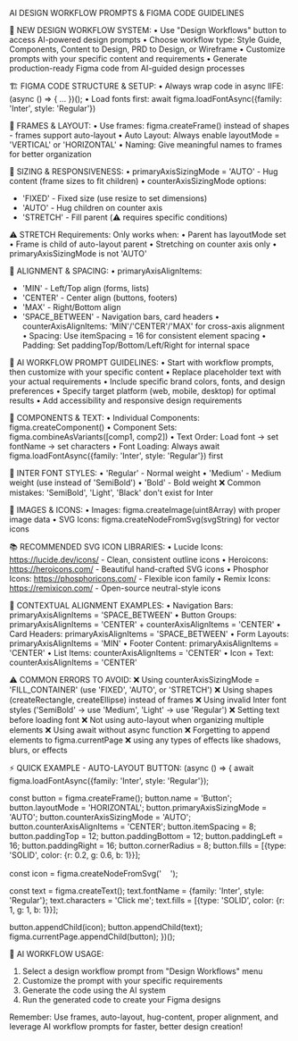 AI DESIGN WORKFLOW PROMPTS & FIGMA CODE GUIDELINES

🎯 NEW DESIGN WORKFLOW SYSTEM:
• Use "Design Workflows" button to access AI-powered design prompts
• Choose workflow type: Style Guide, Components, Content to Design, PRD to Design, or Wireframe
• Customize prompts with your specific content and requirements
• Generate production-ready Figma code from AI-guided design processes

🏗️ FIGMA CODE STRUCTURE & SETUP:
• Always wrap code in async IIFE: (async () => { ... })();
• Load fonts first: await figma.loadFontAsync({family: 'Inter', style: 'Regular'})

📐 FRAMES & LAYOUT:
• Use frames: figma.createFrame() instead of shapes - frames support auto-layout
• Auto Layout: Always enable layoutMode = 'VERTICAL' or 'HORIZONTAL'
• Naming: Give meaningful names to frames for better organization

📏 SIZING & RESPONSIVENESS:
• primaryAxisSizingMode = 'AUTO' - Hug content (frame sizes to fit children)
• counterAxisSizingMode options:
  - 'FIXED' - Fixed size (use resize to set dimensions)
  - 'AUTO' - Hug children on counter axis
  - 'STRETCH' - Fill parent (⚠️ requires specific conditions)

⚠️ STRETCH Requirements: Only works when:
• Parent has layoutMode set
• Frame is child of auto-layout parent
• Stretching on counter axis only
• primaryAxisSizingMode is not 'AUTO'

🎯 ALIGNMENT & SPACING:
• primaryAxisAlignItems:
  - 'MIN' - Left/Top align (forms, lists)
  - 'CENTER' - Center align (buttons, footers)
  - 'MAX' - Right/Bottom align
  - 'SPACE_BETWEEN' - Navigation bars, card headers
• counterAxisAlignItems: 'MIN'/'CENTER'/'MAX' for cross-axis alignment
• Spacing: Use itemSpacing = 16 for consistent element spacing
• Padding: Set paddingTop/Bottom/Left/Right for internal space

🚀 AI WORKFLOW PROMPT GUIDELINES:
• Start with workflow prompts, then customize with your specific content
• Replace placeholder text with your actual requirements
• Include specific brand colors, fonts, and design preferences
• Specify target platform (web, mobile, desktop) for optimal results
• Add accessibility and responsive design requirements

🧩 COMPONENTS & TEXT:
• Individual Components: figma.createComponent()
• Component Sets: figma.combineAsVariants([comp1, comp2])
• Text Order: Load font → set fontName → set characters
• Font Loading: Always await figma.loadFontAsync({family: 'Inter', style: 'Regular'}) first

📝 INTER FONT STYLES:
• 'Regular' - Normal weight
• 'Medium' - Medium weight (use instead of 'SemiBold')
• 'Bold' - Bold weight
❌ Common mistakes: 'SemiBold', 'Light', 'Black' don't exist for Inter

🎨 IMAGES & ICONS:
• Images: figma.createImage(uint8Array) with proper image data
• SVG Icons: figma.createNodeFromSvg(svgString) for vector icons

📚 RECOMMENDED SVG ICON LIBRARIES:
• Lucide Icons: https://lucide.dev/icons/ - Clean, consistent outline icons
• Heroicons: https://heroicons.com/ - Beautiful hand-crafted SVG icons
• Phosphor Icons: https://phosphoricons.com/ - Flexible icon family
• Remix Icons: https://remixicon.com/ - Open-source neutral-style icons

🎯 CONTEXTUAL ALIGNMENT EXAMPLES:
• Navigation Bars: primaryAxisAlignItems = 'SPACE_BETWEEN'
• Button Groups: primaryAxisAlignItems = 'CENTER' + counterAxisAlignItems = 'CENTER'
• Card Headers: primaryAxisAlignItems = 'SPACE_BETWEEN'
• Form Layouts: primaryAxisAlignItems = 'MIN'
• Footer Content: primaryAxisAlignItems = 'CENTER'
• List Items: counterAxisAlignItems = 'CENTER'
• Icon + Text: counterAxisAlignItems = 'CENTER'

⚠️ COMMON ERRORS TO AVOID:
❌ Using counterAxisSizingMode = 'FILL_CONTAINER' (use 'FIXED', 'AUTO', or 'STRETCH')
❌ Using shapes (createRectangle, createEllipse) instead of frames
❌ Using invalid Inter font styles ('SemiBold' → use 'Medium', 'Light' → use 'Regular')
❌ Setting text before loading font
❌ Not using auto-layout when organizing multiple elements
❌ Using await without async function
❌ Forgetting to append elements to figma.currentPage
❌ using any types of effects like shadows, blurs, or effects

⚡ QUICK EXAMPLE - AUTO-LAYOUT BUTTON:
(async () => { 
  await figma.loadFontAsync({family: 'Inter', style: 'Regular'}); 
  
  const button = figma.createFrame(); 
  button.name = 'Button'; 
  button.layoutMode = 'HORIZONTAL';
  button.primaryAxisSizingMode = 'AUTO';
  button.counterAxisSizingMode = 'AUTO';
  button.counterAxisAlignItems = 'CENTER';
  button.itemSpacing = 8;
  button.paddingTop = 12; button.paddingBottom = 12;
  button.paddingLeft = 16; button.paddingRight = 16;
  button.cornerRadius = 8;
  button.fills = [{type: 'SOLID', color: {r: 0.2, g: 0.6, b: 1}}];
  
  const icon = figma.createNodeFromSvg('<svg width="16" height="16" viewBox="0 0 24 24" fill="none" stroke="white" stroke-width="2"><path d="M5 12l5 5L20 7"/></svg>');
  
  const text = figma.createText();
  text.fontName = {family: 'Inter', style: 'Regular'};
  text.characters = 'Click me';
  text.fills = [{type: 'SOLID', color: {r: 1, g: 1, b: 1}}];
  
  button.appendChild(icon);
  button.appendChild(text);
  figma.currentPage.appendChild(button);
})();

🎨 AI WORKFLOW USAGE:
1. Select a design workflow prompt from "Design Workflows" menu
2. Customize the prompt with your specific requirements
3. Generate the code using the AI system
4. Run the generated code to create your Figma designs

Remember: Use frames, auto-layout, hug-content, proper alignment, and leverage AI workflow prompts for faster, better design creation!